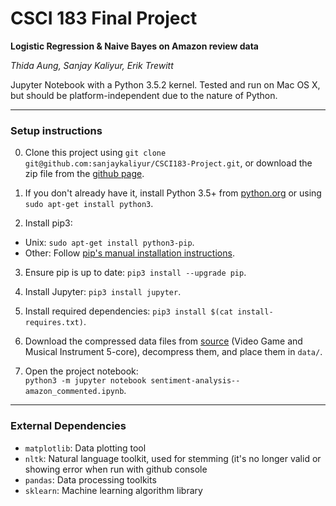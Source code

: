 # CSCI 183 Final Project

**Logistic Regression & Naive Bayes on Amazon review data**

*Thida Aung, Sanjay Kaliyur, Erik Trewitt*

Jupyter Notebook with a Python 3.5.2 kernel. Tested and run on Mac OS X, but should be platform-independent due to the nature of Python.

***

### Setup instructions

0. Clone this project using `git clone git@github.com:sanjaykaliyur/CSCI183-Project.git`, or download the zip file from the [github page](https://github.com/sanjaykaliyur/CSCI183-Project).

1. If you don't already have it, install Python 3.5+ from [python.org](https://www.python.org/downloads/) or using `sudo apt-get install python3`.

2. Install pip3:
 * Unix: `sudo apt-get install python3-pip`.
 * Other: Follow [pip's manual installation instructions](https://pip.pypa.io/en/stable/installing/).

3. Ensure pip is up to date: `pip3 install --upgrade pip`.

4. Install Jupyter: `pip3 install jupyter`.

5. Install required dependencies: `pip3 install $(cat install-requires.txt)`.

6. Download the compressed data files from [source](http://jmcauley.ucsd.edu/data/amazon/) (Video Game and Musical Instrument 5-core), decompress them, and place them in `data/`.

7. Open the project notebook:  
`python3 -m jupyter notebook sentiment-analysis--amazon_commented.ipynb`.

***

### External Dependencies

- `matplotlib`: Data plotting tool
- `nltk`: Natural language toolkit, used for stemming (it's no longer valid or showing error when run with github console
- `pandas`: Data processing toolkits
- `sklearn`: Machine learning algorithm library
